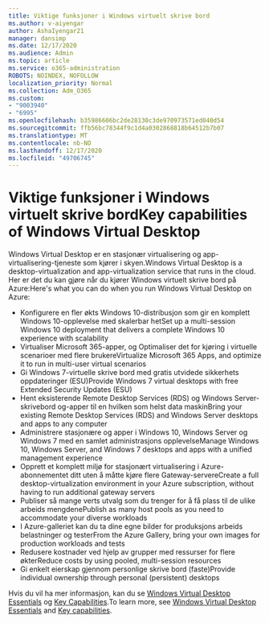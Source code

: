 ```yaml
---
title: Viktige funksjoner i Windows virtuelt skrive bord
ms.author: v-aiyengar
author: AshaIyengar21
manager: dansimp
ms.date: 12/17/2020
ms.audience: Admin
ms.topic: article
ms.service: o365-administration
ROBOTS: NOINDEX, NOFOLLOW
localization_priority: Normal
ms.collection: Adm_O365
ms.custom:
- "9003940"
- "6995"
ms.openlocfilehash: b35986606bc2de28130c3de970973571ed040d54
ms.sourcegitcommit: ffb56bc78344f9c1d4a0302868818b64512b7b07
ms.translationtype: MT
ms.contentlocale: nb-NO
ms.lasthandoff: 12/17/2020
ms.locfileid: "49706745"
---
```

# <a name="key-capabilities-of-windows-virtual-desktop"></a><span data-ttu-id="68fe1-102">Viktige funksjoner i Windows virtuelt skrive bord</span><span class="sxs-lookup"><span data-stu-id="68fe1-102">Key capabilities of Windows Virtual Desktop</span></span>

<span data-ttu-id="68fe1-103">Windows Virtual Desktop er en stasjonær virtualisering og app-virtualisering-tjeneste som kjører i skyen.</span><span class="sxs-lookup"><span data-stu-id="68fe1-103">Windows Virtual Desktop is a desktop-virtualization and app-virtualization service that runs in the cloud.</span></span> <span data-ttu-id="68fe1-104">Her er det du kan gjøre når du kjører Windows virtuelt skrive bord på Azure:</span><span class="sxs-lookup"><span data-stu-id="68fe1-104">Here's what you can do when you run Windows Virtual Desktop on Azure:</span></span>

- <span data-ttu-id="68fe1-105">Konfigurere en fler økts Windows 10-distribusjon som gir en komplett Windows 10-opplevelse med skalerbar het</span><span class="sxs-lookup"><span data-stu-id="68fe1-105">Set up a multi-session Windows 10 deployment that delivers a complete Windows 10 experience with scalability</span></span>
- <span data-ttu-id="68fe1-106">Virtualiser Microsoft 365-apper, og Optimaliser det for kjøring i virtuelle scenarioer med flere brukere</span><span class="sxs-lookup"><span data-stu-id="68fe1-106">Virtualize Microsoft 365 Apps, and optimize it to run in multi-user virtual scenarios</span></span>
- <span data-ttu-id="68fe1-107">Gi Windows 7-virtuelle skrive bord med gratis utvidede sikkerhets oppdateringer (ESU)</span><span class="sxs-lookup"><span data-stu-id="68fe1-107">Provide Windows 7 virtual desktops with free Extended Security Updates (ESU)</span></span>
- <span data-ttu-id="68fe1-108">Hent eksisterende Remote Desktop Services (RDS) og Windows Server-skrivebord og-apper til en hvilken som helst data maskin</span><span class="sxs-lookup"><span data-stu-id="68fe1-108">Bring your existing Remote Desktop Services (RDS) and Windows Server desktops and apps to any computer</span></span>
- <span data-ttu-id="68fe1-109">Administrere stasjonære og apper i Windows 10, Windows Server og Windows 7 med en samlet administrasjons opplevelse</span><span class="sxs-lookup"><span data-stu-id="68fe1-109">Manage Windows 10, Windows Server, and Windows 7 desktops and apps with a unified management experience</span></span>
- <span data-ttu-id="68fe1-110">Opprett et komplett miljø for stasjonært virtualisering i Azure-abonnementet ditt uten å måtte kjøre flere Gateway-servere</span><span class="sxs-lookup"><span data-stu-id="68fe1-110">Create a full desktop-virtualization environment in your Azure subscription, without having to run additional gateway servers</span></span>
- <span data-ttu-id="68fe1-111">Publiser så mange verts utvalg som du trenger for å få plass til de ulike arbeids mengdene</span><span class="sxs-lookup"><span data-stu-id="68fe1-111">Publish as many host pools as you need to accommodate your diverse workloads</span></span>
- <span data-ttu-id="68fe1-112">I Azure-galleriet kan du ta dine egne bilder for produksjons arbeids belastninger og tester</span><span class="sxs-lookup"><span data-stu-id="68fe1-112">From the Azure Gallery, bring your own images for production workloads and tests</span></span>
- <span data-ttu-id="68fe1-113">Redusere kostnader ved hjelp av grupper med ressurser for flere økter</span><span class="sxs-lookup"><span data-stu-id="68fe1-113">Reduce costs by using pooled, multi-session resources</span></span>
- <span data-ttu-id="68fe1-114">Gi enkelt eierskap gjennom personlige skrive bord (faste)</span><span class="sxs-lookup"><span data-stu-id="68fe1-114">Provide individual ownership through personal (persistent) desktops</span></span>

<span data-ttu-id="68fe1-115">Hvis du vil ha mer informasjon, kan du se [Windows Virtual Desktop Essentials](https://go.microsoft.com/fwlink/?linkid=2127033) og [Key Capabilities](https://go.microsoft.com/fwlink/?linkid=2127033).</span><span class="sxs-lookup"><span data-stu-id="68fe1-115">To learn more, see [Windows Virtual Desktop Essentials](https://go.microsoft.com/fwlink/?linkid=2127033) and [Key capabilities](https://go.microsoft.com/fwlink/?linkid=2127033).</span></span>

